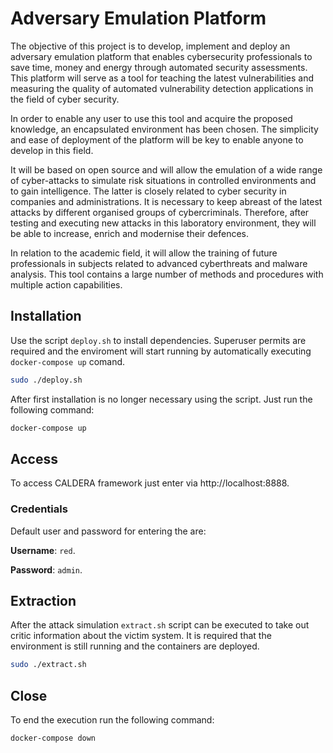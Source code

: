 # Adversary Emulation Platform

The objective of this project is to develop, implement and deploy an adversary emulation platform that enables cybersecurity professionals to save time, money and energy through automated security assessments. This platform will serve as a tool for teaching the latest vulnerabilities and measuring the quality of automated vulnerability detection applications in the field of cyber security.

In order to enable any user to use this tool and acquire the proposed knowledge, an encapsulated environment has been chosen. The simplicity and ease of deployment of the platform will be key to enable anyone to develop in this field.

It will be based on open source and will allow the emulation of a wide range of cyber-attacks to simulate risk situations in controlled environments and to gain intelligence. The latter is closely related to cyber security in companies and administrations. It is necessary to keep abreast of the latest attacks by different organised groups of cybercriminals. Therefore, after testing and executing new attacks in this laboratory environment, they will be able to increase, enrich and modernise their defences.

In relation to the academic field, it will allow the training of future professionals in subjects related to advanced cyberthreats and malware analysis. This tool contains a large number of methods and procedures with multiple action capabilities. 

## Installation

Use the script `deploy.sh` to install dependencies. Superuser permits are required and the enviroment will start running by automatically executing `docker-compose up` comand.

```bash
sudo ./deploy.sh
```

After first installation is no longer necessary using the script. Just run the following command:

```bash
docker-compose up
```

## Access

To access CALDERA framework just enter via http://localhost:8888.

### Credentials

Default user and password for entering the are:

**Username**: `red`.

**Password**: `admin`.

## Extraction

After the attack simulation `extract.sh` script can be executed to take out critic information about the victim system. It is required that the environment is still running and the containers are deployed.

```bash
sudo ./extract.sh
```

## Close

To end the execution run the following command:

```bash
docker-compose down
```
